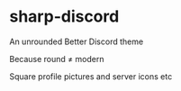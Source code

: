 # sharp-discord
An unrounded Better Discord theme

Because round ≠ modern

Square profile pictures and server icons etc
